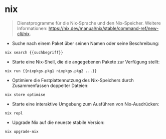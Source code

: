 # nix

> Dienstprogramme für die Nix-Sprache und den Nix-Speicher.
> Weitere Informationen: <https://nix.dev/manual/nix/stable/command-ref/new-cli/nix>.

- Suche nach einem Paket über seinen Namen oder seine Beschreibung:

`nix search {{suchbegriff}}`

- Starte eine Nix-Shell, die die angegebenen Pakete zur Verfügung stellt:

`nix run {{nixpkgs.pkg1 nixpkgs.pkg2 ...}}`

- Optimiere die Festplattennutzung des Nix-Speichers durch Zusammenfassen doppelter Dateien:

`nix store optimise`

- Starte eine interaktive Umgebung zum Ausführen von Nix-Ausdrücken:

`nix repl`

- Upgrade Nix auf die neueste stabile Version:

`nix upgrade-nix`

